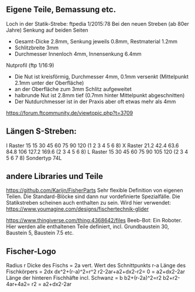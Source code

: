 ## Eigene Teile, Bemassung etc.

Loch in der Statik-Strebe: ftpedia 1/2015:78
Bei den neuen Streben (ab 80er Jahre) Senkung auf beiden Seiten
- Gesamt-Dicke 2.8mm, Senkung jeweils 0.8mm, Restmaterial 1.2mm
- Schlitzbreite 3mm
- Durchmesser Innenloch 4mm, Innensenkung 6.4mm

Nutprofil (ftp 1/16:9)
- Die Nut ist kreisförmig, Durchmesser 4mm, 0.1mm versenkt (Mittelpunkt
  2.1mm unter der Oberfläche)
- an der Oberfläche zum 3mm Schlitz aufgeweitet
- halbrunde Nut ist 2.8mm tief (0.7mm hinter Mittelpunkt abgeschnitten)
- Der Nutdurchmesser ist in der Praxis aber oft etwas mehr als 4mm

https://forum.ftcommunity.de/viewtopic.php?t=3709


## Längen S-Streben:

I Raster 15
15 30 45 60 75 90 120 (1 2 3 4 5 6 8)
X Raster 21.2
42.4 63.6 84.8 106 127.2 169.6 (2 3 4 5 6 8)
L Raster 15
30 45 60 75 90 105 120 (2 3 4 5 6 7 8)
Sondertyp 74L



## andere Libraries und Teile

https://github.com/Karijn/FisherParts
Sehr flexible Definition von eigenen Teilen. Die Standard-Blöcke sind dann
nur vordefinierte Spezialfälle. Die Statikstreben scheinen auch enthalten zu
sein. Wird hier verwendet: https://www.youmagine.com/designs/fischertechnik-glider

https://www.thingiverse.com/thing:4368642/files
Beeb-Bot: Ein Roboter. Hier werden alle enthaltenen Teile definiert, incl.
Grundbaustein 30, Baustein 5, Baustein 7.5 etc.


## Fischer-Logo

Radius r
Dicke des Fischs = 2a
vert. Wert des Schnittpunkts r-a
Länge des Fischkörpers = 2dx
dx^2+(r-a)^2=r^2
r2-2ar+a2+dx2-r2= 0 = a2+dx2-2ar
Länge der hinteren Fischhäfte incl. Schwanz = b
b2+(r-2a)^2=r2
b2+r2-4ar+4a2= r2 = a2+dx2-2ar
